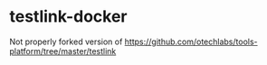 # testlink-docker

Not properly forked version of https://github.com/otechlabs/tools-platform/tree/master/testlink

